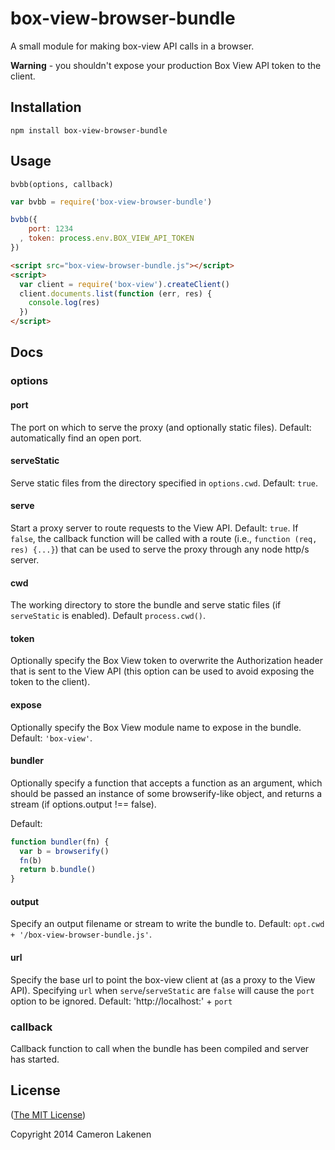 # box-view-browser-bundle

A small module for making box-view API calls in a browser.

**Warning** - you shouldn't expose your production Box View API token to the client.

## Installation

```
npm install box-view-browser-bundle
```

## Usage

`bvbb(options, callback)`

```js
var bvbb = require('box-view-browser-bundle')

bvbb({
    port: 1234
  , token: process.env.BOX_VIEW_API_TOKEN
})
```

```html
<script src="box-view-browser-bundle.js"></script>
<script>
  var client = require('box-view').createClient()
  client.documents.list(function (err, res) {
    console.log(res)
  })
</script>
```

## Docs

### options

#### port

The port on which to serve the proxy (and optionally static files). Default: automatically find an open port.

#### serveStatic

Serve static files from the directory specified in `options.cwd`. Default: `true`.

#### serve

Start a proxy server to route requests to the View API. Default: `true`. If `false`, the callback function will be called with a route (i.e., `function (req, res) {...}`) that can be used to serve the proxy through any node http/s server.

#### cwd

The working directory to store the bundle and serve static files (if `serveStatic` is enabled). Default `process.cwd()`.

#### token

Optionally specify the Box View token to overwrite the Authorization header that is sent to the View API (this option can be used to avoid exposing the token to the client).

#### expose

Optionally specify the Box View module name to expose in the bundle. Default: `'box-view'`.

#### bundler

Optionally specify a function that accepts a function as an argument, which should be passed an instance of some browserify-like object, and returns a stream (if options.output !== false).

Default:
```js
function bundler(fn) {
  var b = browserify()
  fn(b)
  return b.bundle()
}
```

#### output

Specify an output filename or stream to write the bundle to. Default: `opt.cwd + '/box-view-browser-bundle.js'`.

#### url

Specify the base url to point the box-view client at (as a proxy to the View API). Specifying `url` when `serve`/`serveStatic` are `false` will cause the `port` option to be ignored. Default: 'http://localhost:' + `port`

### callback

Callback function to call when the bundle has been compiled and server has started.

## License

([The MIT License](LICENSE))

Copyright 2014 Cameron Lakenen
